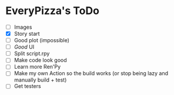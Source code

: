 # EveryPizza's ToDo

- [ ] Images
- [x] Story start
- [ ] Good plot (impossible)
- [ ] *Good* UI
- [ ] Split script.rpy
- [ ] Make code look good
- [ ] Learn more Ren'Py
- [ ] Make my own Action so the build works (or stop being lazy and manually build + test)
- [ ] Get testers